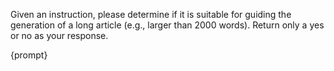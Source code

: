 Given an instruction, please determine if it is suitable for guiding the generation of a long article (e.g., larger than 2000 words). Return only a yes or no as your response.

<Instruction>
{prompt}
</Instruction>